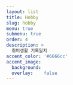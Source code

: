 ```yaml
---
layout: list
title: Hobby
slug: hobby
menu: true
submenu: true
order: 4
description: >
  취미생활 기록일지
accent_color: '#6666cc'
accent_image:
  background: 
  overlay:    false  
---
```

